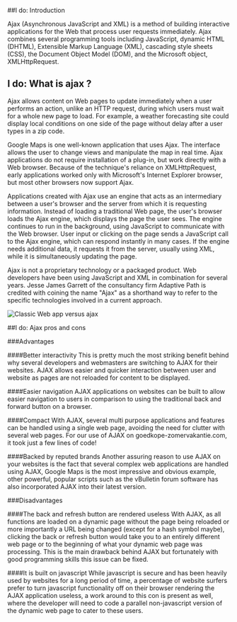 ##I do: Introduction

 Ajax (Asynchronous JavaScript and XML) is a method of building interactive applications for the Web that process user requests immediately. Ajax combines several programming tools including JavaScript, dynamic HTML (DHTML), Extensible Markup Language (XML), cascading style sheets (CSS), the Document Object Model (DOM), and the Microsoft object, XMLHttpRequest. 
 

## I do: What is ajax ?

Ajax allows content on Web pages to update immediately when a user performs an action, unlike an HTTP request, during which users must wait for a whole new page to load. For example, a weather forecasting site could display local conditions on one side of the page without delay after a user types in a zip code.

Google Maps is one well-known application that uses Ajax. The interface allows the user to change views and manipulate the map in real time. Ajax applications do not require installation of a plug-in, but work directly with a Web browser. Because of the technique's reliance on XMLHttpRequest, early applications worked only with Microsoft's Internet Explorer browser, but most other browsers now support Ajax.

Applications created with Ajax use an engine that acts as an intermediary between a user's browser and the server from which it is requesting information. Instead of loading a traditional Web page, the user's browser loads the Ajax engine, which displays the page the user sees. The engine continues to run in the background, using JavaScript to communicate with the Web browser. User input or clicking on the page sends a JavaScript call to the Ajax engine, which can respond instantly in many cases. If the engine needs additional data, it requests it from the server, usually using XML, while it is simultaneously updating the page.

Ajax is not a proprietary technology or a packaged product. Web developers have been using JavaScript and XML in combination for several years. Jesse James Garrett of the consultancy firm Adaptive Path is credited with coining the name "Ajax" as a shorthand way to refer to the specific technologies involved in a current approach.

![Classic Web app versus ajax](http://www.adaptivepath.com/uploads/archive/images/publications/essays/ajax-fig1.png)

##I do: Ajax pros and cons

###Advantages

####Better interactivity
This is pretty much the most striking benefit behind why several developers and webmasters are switching to AJAX for their websites. AJAX allows easier and quicker interaction between user and website as pages are not reloaded for content to be displayed. 

####Easier navigation
AJAX applications on websites can be built to allow easier navigation to users in comparison to using the traditional back and forward button on a browser.

####Compact
With AJAX, several multi purpose applications and features can be handled using a single web page, avoiding the need for clutter with several web pages. For our use of AJAX on goedkope-zomervakantie.com, it took just a few lines of code!

####Backed by reputed brands
Another assuring reason to use AJAX on your websites is the fact that several complex web applications are handled using AJAX, Google Maps is the most impressive and obvious example, other powerful, popular scripts such as the vBulletin forum software has also incorporated AJAX into their latest version.


###Disadvantages

####The back and refresh button are rendered useless
With AJAX, as all functions are loaded on a dynamic page without the page being reloaded or more importantly a URL being changed (except for a hash symbol maybe), clicking the back or refresh button would take you to an entirely different web page or to the beginning of what your dynamic web page was processing. This is the main drawback behind AJAX but fortunately with good programming skills this issue can be fixed.

####It is built on javascript
While javascript is secure and has been heavily used by websites for a long period of time, a percentage of website surfers prefer to turn javascript functionality off on their browser rendering the AJAX application useless, a work around to this con is present as well, where the developer will need to code a parallel non-javascript version of the dynamic web page to cater to these users.
